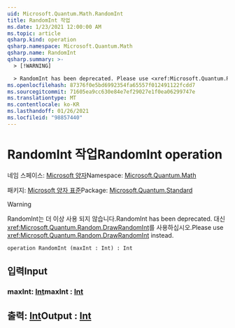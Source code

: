 ```yaml
---
uid: Microsoft.Quantum.Math.RandomInt
title: RandomInt 작업
ms.date: 1/23/2021 12:00:00 AM
ms.topic: article
qsharp.kind: operation
qsharp.namespace: Microsoft.Quantum.Math
qsharp.name: RandomInt
qsharp.summary: >-
  > [!WARNING]

  > RandomInt has been deprecated. Please use <xref:Microsoft.Quantum.Random.DrawRandomInt> instead.
ms.openlocfilehash: 87376f0e5bd6992354fa65557f012491122fcdd7
ms.sourcegitcommit: 71605ea9cc630e84e7ef29027e1f0ea06299747e
ms.translationtype: MT
ms.contentlocale: ko-KR
ms.lasthandoff: 01/26/2021
ms.locfileid: "98857440"
---
```

# <a name="randomint-operation"></a><span data-ttu-id="03317-102">RandomInt 작업</span><span class="sxs-lookup"><span data-stu-id="03317-102">RandomInt operation</span></span>

<span data-ttu-id="03317-103">네임 스페이스: [Microsoft 양자](xref:Microsoft.Quantum.Math)</span><span class="sxs-lookup"><span data-stu-id="03317-103">Namespace: [Microsoft.Quantum.Math](xref:Microsoft.Quantum.Math)</span></span>

<span data-ttu-id="03317-104">패키지: [Microsoft 양자 표준](https://nuget.org/packages/Microsoft.Quantum.Standard)</span><span class="sxs-lookup"><span data-stu-id="03317-104">Package: [Microsoft.Quantum.Standard](https://nuget.org/packages/Microsoft.Quantum.Standard)</span></span>


> [!WARNING]
> <span data-ttu-id="03317-105">RandomInt는 더 이상 사용 되지 않습니다.</span><span class="sxs-lookup"><span data-stu-id="03317-105">RandomInt has been deprecated.</span></span> <span data-ttu-id="03317-106">대신 <xref:Microsoft.Quantum.Random.DrawRandomInt>를 사용하십시오.</span><span class="sxs-lookup"><span data-stu-id="03317-106">Please use <xref:Microsoft.Quantum.Random.DrawRandomInt> instead.</span></span>



```qsharp
operation RandomInt (maxInt : Int) : Int
```


## <a name="input"></a><span data-ttu-id="03317-107">입력</span><span class="sxs-lookup"><span data-stu-id="03317-107">Input</span></span>

### <a name="maxint--int"></a><span data-ttu-id="03317-108">maxInt: [Int](xref:microsoft.quantum.lang-ref.int)</span><span class="sxs-lookup"><span data-stu-id="03317-108">maxInt : [Int](xref:microsoft.quantum.lang-ref.int)</span></span>





## <a name="output--int"></a><span data-ttu-id="03317-109">출력: [Int](xref:microsoft.quantum.lang-ref.int)</span><span class="sxs-lookup"><span data-stu-id="03317-109">Output : [Int](xref:microsoft.quantum.lang-ref.int)</span></span>

